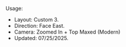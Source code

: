 Usage:
- Layout: Custom 3.
- Direction: Face East.
- Camera: Zoomed In + Top Maxed (Modern)
- Updated: 07/25/2025.